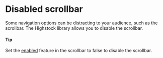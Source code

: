 # Disabled scrollbar

Some navigation options can be distracting to your audience, such as the scrollbar. The Highstock library allows you to disable the scrollbar.

#### Tip

Set the [enabled](https://api.highcharts.com/highstock/scrollbar.enabled) feature in the scrollbar to false to disable the scrollbar.

